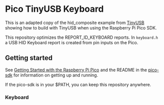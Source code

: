 # Pico TinyUSB Keyboard

This is an adapted copy of the hid_composite example from [TinyUSB](https://github.com/hathach/tinyusb/tree/master/examples/device/hid_composite) showing how to build with TinyUSB when using the Raspberry Pi Pico SDK.

This repository optimizes the REPORT_ID_KEYBOARD reports. In `keyboard.h` a USB HID Keyboard report is created from pin inputs on the Pico. 

## Getting started

See [Getting Started with the Raspberry Pi Pico](https://rptl.io/pico-get-started) and the README in the [pico-sdk](https://github.com/raspberrypi/pico-sdk) for information on getting up and running.

If the pico-sdk is in your $PATH, you can keep this repository anywhere.

### Keyboard
